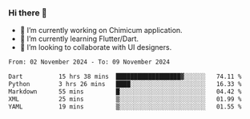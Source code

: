 ### Hi there 👋

<!--
**devcat37/devcat37** is a ✨ _special_ ✨ repository because its `README.md` (this file) appears on your GitHub profile.-->


- 🔭 I’m currently working on Chimicum application.
- 🌱 I’m currently learning Flutter/Dart.
- 👯 I’m looking to collaborate with UI designers.
<!-- - 🤔 I’m looking for help with ... -->

<!--START_SECTION:waka-->

```txt
From: 02 November 2024 - To: 09 November 2024

Dart          15 hrs 38 mins  ██████████████████▓░░░░░░   74.11 %
Python        3 hrs 26 mins   ████░░░░░░░░░░░░░░░░░░░░░   16.33 %
Markdown      55 mins         █░░░░░░░░░░░░░░░░░░░░░░░░   04.42 %
XML           25 mins         ▒░░░░░░░░░░░░░░░░░░░░░░░░   01.99 %
YAML          19 mins         ▒░░░░░░░░░░░░░░░░░░░░░░░░   01.55 %
```

<!--END_SECTION:waka-->
